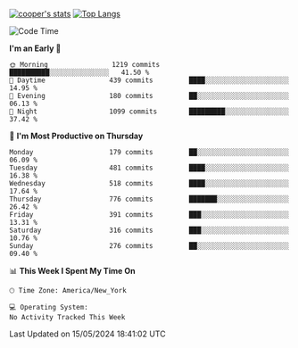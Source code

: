 [![cooper's stats](https://github-readme-stats-l2ak-km2n59e3j-coopjzs-projects.vercel.app/api?username=coopjz&count_private=true)](https://github.com/coopjz/github-readme-stats)
[![Top Langs](https://github-readme-stats-l2ak-km2n59e3j-coopjzs-projects.vercel.app/api/top-langs/?username=coopjz&count_private=true&langs_count=8&layout=compact&&hide=C)](https://github.com/coopjz/github-readme-stats)
<!--START_SECTION:waka-->
![Code Time](http://img.shields.io/badge/Code%20Time-36%20hrs%2016%20mins-blue)

**I'm an Early 🐤** 

```text
🌞 Morning                1219 commits        ██████████░░░░░░░░░░░░░░░   41.50 % 
🌆 Daytime                439 commits         ████░░░░░░░░░░░░░░░░░░░░░   14.95 % 
🌃 Evening                180 commits         ██░░░░░░░░░░░░░░░░░░░░░░░   06.13 % 
🌙 Night                  1099 commits        █████████░░░░░░░░░░░░░░░░   37.42 % 
```
📅 **I'm Most Productive on Thursday** 

```text
Monday                   179 commits         ██░░░░░░░░░░░░░░░░░░░░░░░   06.09 % 
Tuesday                  481 commits         ████░░░░░░░░░░░░░░░░░░░░░   16.38 % 
Wednesday                518 commits         ████░░░░░░░░░░░░░░░░░░░░░   17.64 % 
Thursday                 776 commits         ███████░░░░░░░░░░░░░░░░░░   26.42 % 
Friday                   391 commits         ███░░░░░░░░░░░░░░░░░░░░░░   13.31 % 
Saturday                 316 commits         ███░░░░░░░░░░░░░░░░░░░░░░   10.76 % 
Sunday                   276 commits         ██░░░░░░░░░░░░░░░░░░░░░░░   09.40 % 
```


📊 **This Week I Spent My Time On** 

```text
🕑︎ Time Zone: America/New_York

💻 Operating System: 
No Activity Tracked This Week
```


 Last Updated on 15/05/2024 18:41:02 UTC
<!--END_SECTION:waka-->
